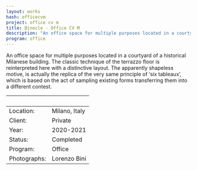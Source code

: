 ```yaml
---
layout: works
hash: officecvm
project: office cv m
title: Binocle - Office CV M
description: "An office space for multiple purposes located in a courtyard of a historical Milanese building."
program: office
---
```


An office space for multiple purposes located in a courtyard of a historical Milanese building. The classic technique of the terrazzo floor is reinterpreted here with a distinctive layout. The apparently shapeless motive, is actually the replica of the very same principle of ‘six tableaux’, which is based on the act of sampling existing forms transferring them into a different contest.


|&nbsp;|&nbsp;|
|:----------|:---------------|
|Location:|Milano, Italy|
|Client:|Private|
|Year:|2020-2021|
|Status:|Completed|
|Program:|Office|
|Photographs:|Lorenzo Bini|
